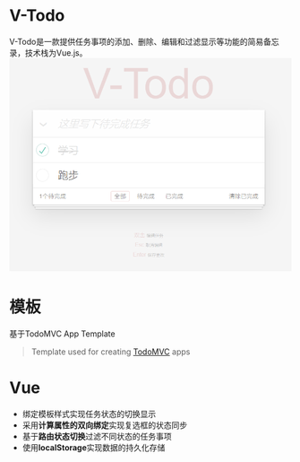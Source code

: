 # V-Todo
V-Todo是一款提供任务事项的添加、删除、编辑和过滤显示等功能的简易备忘录，技术栈为Vue.js。
![](v-todo.png)

# 模板
基于TodoMVC App Template

> Template used for creating [TodoMVC](http://todomvc.com) apps

# Vue
* 绑定模板样式实现任务状态的切换显示
* 采用**计算属性的双向绑定**实现复选框的状态同步
* 基于**路由状态切换**过滤不同状态的任务事项
* 使用**localStorage**实现数据的持久化存储